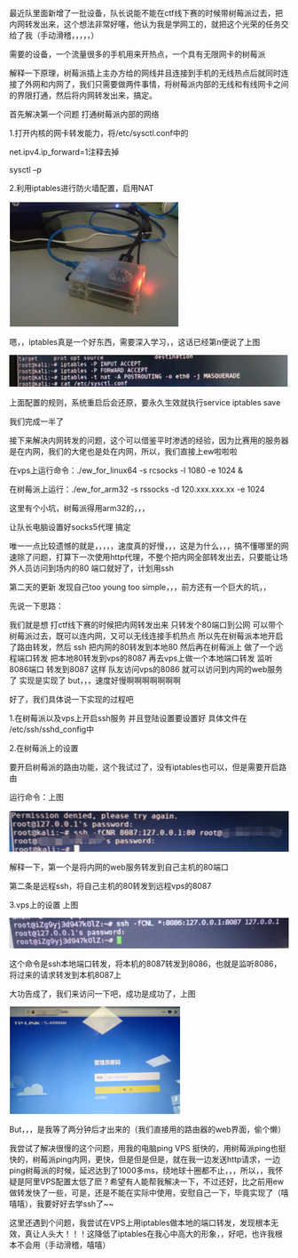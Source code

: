 最近队里面新增了一批设备，队长说能不能在ctf线下赛的时候带树莓派过去，把内网转发出来，这个想法非常好噻，他认为我是学网工的，就把这个光荣的任务交给了我（手动滑稽，，，，，）

需要的设备，一个流量很多的手机用来开热点，一个具有无限网卡的树莓派

解释一下原理，树莓派插上主办方给的网线并且连接到手机的无线热点后就同时连接了外网和内网了，我们只需要做两件事情，将树莓派内部的无线和有线网卡之间的界限打通，然后将内网转发出来，搞定。

首先解决第一个问题 打通树莓派内部的网络

1.打开内核的网卡转发能力，将/etc/sysctl.conf中的

net.ipv4.ip_forward=1注释去掉

sysctl –p

2.利用iptables进行防火墙配置，启用NAT

 
![](https://github.com/0linlin0/Records/blob/master/images/ct1.png)

嗯，，iptables真是一个好东西，需要深入学习，，这话已经第n便说了上图

![](https://github.com/0linlin0/Records/blob/master/images/ct2.png)

上面配置的规则，系统重启后会还原，要永久生效就执行service iptables save

我们完成一半了

接下来解决内网转发的问题，这个可以借鉴平时渗透的经验，因为比赛用的服务器是在内网，我们的大佬也是处在内网，所以，我们直接上ew啦啦啦

在vps上运行命令：./ew_for_linux64 -s rcsocks -l 1080 -e 1024 &

在树莓派上运行：./ew_for_arm32 -s rssocks -d 120.xxx.xxx.xx -e 1024

这里有个小坑，树莓派得用arm32的，，，

让队长电脑设置好socks5代理 搞定

唯一一点比较遗憾的就是，，，，，速度真的好慢，，，这是为什么，，，搞不懂哪里的网速除了问题，打算下一次使用http代理，不整个把内网全部转发出去，只要能让场外人员访问到场内的80 端口就好了，计划用ssh

 

 

第二天的更新 发现自己too young too simple，，，前方还有一个巨大的坑，，

先说一下思路：

我们就是想 打ctf线下赛的时候把内网转发出来 只转发个80端口到公网 可以带个树莓派过去，既可以连内网，又可以无线连接手机热点 所以先在树莓派本地开启了路由转发，然后 ssh 把内网的80转发到本地80 然后再在树莓派上 做了一个远程端口转发 把本地80转发到vps的8087 再去vps上做一个本地端口转发 监听8086端口 转发到8087 这样 队友访问vps的8086 就可以访问到内网的web服务了 实现是实现了 but，，，速度好慢啊啊啊啊啊啊啊

好了，我们具体说一下实现的过程吧

1.在树莓派以及vps上开启ssh服务 并且登陆设置要设置好 具体文件在 /etc/ssh/sshd_config中

2.在树莓派上的设置

要开启树莓派的路由功能，这个我试过了，没有iptables也可以，但是需要开启路由

运行命令：上图

![](https://github.com/0linlin0/Records/blob/master/images/ct3.png)

解释一下，第一个是将内网的web服务转发到自己主机的80端口

第二条是远程ssh，将自己主机的80转发到远程vps的8087

3.vps上的设置 上图

![](https://github.com/0linlin0/Records/blob/master/images/ct4.png)

这个命令是ssh本地端口转发，将本机的8087转发到8086，也就是监听8086，将过来的请求转发到本机8087上

大功告成了，我们来访问一下吧，成功是成功了，上图

![](https://github.com/0linlin0/Records/blob/master/images/ct5.png)

But，，，是我等了两分钟后才出来的（我们直接用的路由器的web界面，偷个懒）

我尝试了解决很慢的这个问题，用我的电脑ping VPS 挺快的，用树莓派ping也挺快的，树莓派ping内网，更快，但是但是但是，就在我一边发送http请求，一边ping树莓派的时候，延迟达到了1000多ms，绕地球十圈都不止，，，所以，，我怀疑是阿里VPS配置太低了麽？希望有人能帮我解决一下，不过还好，比之前用ew做转发快了一些，可是，还是不能在实际中使用，安慰自己一下，毕竟实现了（嘻嘻嘻），我要好好去学ssh了~~

这里还遇到个问题，我尝试在VPS上用iptables做本地的端口转发，发现根本无效，真让人头大！！！这降低了iptables在我心中高大的形象，，好吧，也许我根本不会用（手动滑稽，嘻嘻）

